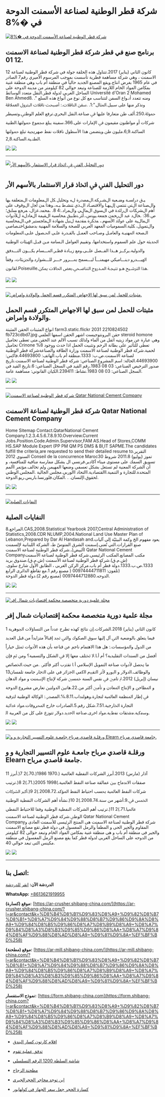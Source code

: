 # شركة قطر الوطنية لصناعة الأسمنت الدوحة في �%8

<a href="https://swt.shibang-china.com/?l=ar&img&k=%D8%B4%D8%B1%D9%83%D8%A9+%D9%82%D8%B7%D8%B1+%D8%A7%D9%84%D9%88%D8%B7%D9%86%D9%8A%D8%A9+%D9%84%D8%B5%D9%86%D8%A7%D8%B9%D8%A9+%D8%A7%D9%84%D8%A3%D8%B3%D9%85%D9%86%D8%AA+%D8%A7%D9%84%D8%AF%D9%88%D8%AD%D8%A9+%D9%81%D9%8A+%EF%BF%BD%258" target="_blank">![شركة قطر الوطنية لصناعة الأسمنت الدوحة في �%8](http://static.shibang-china.com/all-800x300/957.jpg)</a>

## برنامج صنع في قطر شركة قطر الوطنية لصناعة الاسمنت 12 01.
12 كانون الثاني (يناير) 2017.تتناول هذه الحلقة جولة في شركة قطر الوطنية لصناعة الاسمنت ، وهي شركة مساهمة قطرية تأسست بموجب المرسوم الأميري رقم7 الصادر في عام 1965 بغرض انتاج.ويقع المصنع الجديد حالياً في منطقة أم باب وهي منطقة غنية بمكامن المواد الخام اللازمة للصناعة وتبعد حوالي 82 كيلومتر من مدينة الدوحة على الساحل الغربي لدولة قطر.ﺍﻟﻨﻘﻞ ﻣﺘﻌﺪﺩ ﺍﻟﻮﺳﺎﺋﻂ Université d&#39;Oran 2 Mohamed Ben Ahmed8. .&quot; ﻭﻣﻨﻪ ﺗﺘﻌﺪﺩ ﺃﻧ.ﻮﺍﻉ ﺍﻟﺴﻔﻦ ﻟﺘﺘﻨﺎﺳﺐ ﻣﻊ ﻛﻞ ﻧﻮﻉ ﻣﻦ ﺃﻧﻮﺍﻉ ﻫﺬﻩ ﺍﻟﺴﻠﻊ ﻭﻧﺬﻛﺮ ﻣﻨﻬﺎ ﻋﻠﻰ ﺳﺒﻴﻞ.ﺍﳌﺜﺎﻝ.&quot;:1. .ﺳﻔﻦ ﺍﻟﻨﺎﻗﻼﺕ.: ﺃﺻﺒﺤﺖ ﻧﺎﻗﻼﺕ ﺍﻟﺒﺘﺮﻭﻝ ﺍﻟﻌﻤﻼﻗﺔ ﲪﻮﻟﺔ.250.ﺃﻟﻒ ﻃﻦ ﻣﺘﻌﺎﺭﻓﺎ ﻋﻠﻴﻬﺎ ﰲ ﺻﻨﺎﻋﺔ.ﺍﻟﻨﻘﻞ ﺍﻟﺒﺤﺮﻱ.ﺗﺮﻓﻊ ﺍﻟﻌﻠﻢ ﺍﻟﻮﻃﲏ.ﻭﺗﺴﻴﻄﺮ ﺷﺮﻛﺎﺕ ﺃﻭ ﻣﻮﺍﻃﻨﻮﻥ ﻣﻘﻴﻤﻮﻥ ﰲ ﺍﻹﻣﺎﺭﺍﺕ ﻋﻠﻰ.366.ﺳﻔﻴﻨﺔ ﻳﺒﻠﻎ ﳎﻤﻮﻉ ﲪﻮﻟﺘﻬﺎ.ﺍﻟﻄﻨﻴﺔ ﺍﻟﺴﺎﻛﻨﺔ.6,9.ﻣﻠﻴﻮﻥ ﻃﻦ.ﻭﻳﺘﻀﻤﻦ ﻫﺬﺍ ﺍﻷﺳﻄﻮﻝ ﻧﺎﻗﻼﺕ ﻧﻔﻂ ﺻﻬﺮﳚﻴﺔ ﺗﺒﻠﻎ ﲪﻮﻟﺘﻬﺎ ﺍﻟﻄﻨ.ﻴﺔ.ﺍﻟﺴﺎﻛﻨﺔ.2,8.


<a href="https://whatsapp.shibangsoft.com/WhatsApp.php" target="_blank" title="WhatsApp">![](http://static.shibang-china.com/icon/whatsapp.png)</a> <a href="https://swt.shibang-china.com/?l=ar&icon&k=%D8%B4%D8%B1%D9%83%D8%A9+%D9%82%D8%B7%D8%B1+%D8%A7%D9%84%D9%88%D8%B7%D9%86%D9%8A%D8%A9+%D9%84%D8%B5%D9%86%D8%A7%D8%B9%D8%A9+%D8%A7%D9%84%D8%A3%D8%B3%D9%85%D9%86%D8%AA+%D8%A7%D9%84%D8%AF%D9%88%D8%AD%D8%A9+%D9%81%D9%8A+%EF%BF%BD%258" target="_blank">![](http://static.shibang-china.com/icon/chat-ar.png)</a>

---

<a href="https://swt.shibang-china.com/?l=ar&img&k=%D8%B4%D8%B1%D9%83%D8%A9+%D9%82%D8%B7%D8%B1+%D8%A7%D9%84%D9%88%D8%B7%D9%86%D9%8A%D8%A9+%D9%84%D8%B5%D9%86%D8%A7%D8%B9%D8%A9+%D8%A7%D9%84%D8%A3%D8%B3%D9%85%D9%86%D8%AA+%D8%A7%D9%84%D8%AF%D9%88%D8%AD%D8%A9+%D9%81%D9%8A+%EF%BF%BD%258" target="_blank">![ﺩﻭﺭ ﺍﻟﺘﺤﻠﻴﻞ ﺍﻟﻔﲏ ﰲ ﺍﲣﺎﺫ ﻗﺮﺍﺭ ﺍﻻﺳﺘﺜﻤﺎﺭ ﺑﺎﻷﺳﻬﻢ ﺍﻷﺭ](http://static.shibang-china.com/all-800x300/85.jpg)</a>

## ﺩﻭﺭ ﺍﻟﺘﺤﻠﻴﻞ ﺍﻟﻔﲏ ﰲ ﺍﲣﺎﺫ ﻗﺮﺍﺭ ﺍﻻﺳﺘﺜﻤﺎﺭ ﺑﺎﻷﺳﻬﻢ ﺍﻷﺭ
ﻴـﻕ ﺩﺭﺍﺴـﺔ ﻭﻀـﻌﻴﺔ ﺍﻝﺸـﺭﻜﺔ.ﺍﻝﻤﺼﺩﺭﺓ ﻝﻪ ﻭﺘﺤﻠﻴل ﻜل ﺍﻝﻤﻌﻠﻭﻤﺎﺕ ﺍﻝﻤﺘﻌﻠﻘﺔ ﺒﻬﺎ ﻭﺍﻝﺼﻨﺎﻋﺔ ﺍﻝﺘﻲ ﺘﻨﺘﻤﻲ ﺇﻝﻴﻬـﺎ ﻭﺍﻻﻗﺘﺼـﺎﺩ ﺍﻝـﺫﻱ ﺘﻨﺸـﻁ ﺒـﻪ،.ﻭﻫﺫﺍ ﻤﻥ ﺃﺠل ﺍﻝﻭﻗﻭﻑ ﻋﻠﻰ ﺃﻫﻡ ﺍﻝﺸﺭﻜﺎﺕ ﺍﻝﺭﺍﺌﺩﺓ ﻓﻲ ﺍﻝﺴﻭﻕ ﺍﻝﻤﺎﻝﻲ ﻭﺍﻝﻤﺭﺍﺩ.:4 8. .ﻤﺤﻤﺩ.ﻏﺯﺍل، ﻤﺭﺠﻊ ﺴﺎﺒﻕ؛ ﺹ.36: .ﺨﺎﻝﺩ ﻋﺒﺩ ﺍﻝﺭﺤﻤﻥ ﺠﻤﻌﺔ.ﻴﻭﻨﺱ،.ﺃﺜﺭ.ﺘﻁﺒﻴﻕ ﻤﺤﺎﺴﺒﺔ ﺍﻝﻘﻴﻤﺔ ﺍﻝﻌﺎﺩﻝﺔ ﻝﻸﺩﻭﺍﺕ ﺍﻝﻤﺎﻝﻴﺔ ﻋﻠﻰ ﻋﻭﺍﺌﺩ ﺍﻷﺴﻬﻡ.، ﻤﺫﻜﺭﺓ ﻤﻘﺩﻤﺔ ﻝﻨﻴل ﺸﻬﺎﺩﺓ ﺍﻝﻤﺎﺠﺴﺘﻴﺭ ﻓﻲ.ﺍﻝﻤﺤﺎﺴﺒﺔ ﻭﺍﻝﺘﻤﻭﻴل، ﻜﻠﻴﺔ.ﺍﻟﺴﻤﻮﻣﻴﺎﺕ المعهد العربي للصحة والسلامة المهنية بدمشقﺍﺧﺘـﺼﺎﺻﻲ ﺍﻟـﺼﺤﺔ ﺍﳌﻬﻨﻴـﺔ ﻭﺍﻟﻌﺎﻣـﻞ ﻭﺻـﺎﺣﺐ ﺍﻟﻌﻤـﻞ ﺑﺎﻟﻘـﺪﺭﺓ ﻋﻠـﻰ ﺍﳊـﺼﻮﻝ ﻋﻠـﻰ.ﺍﳌﻌﻠﻮﻣﺎﺕ ﺍﳊﺪﻳﺜﺔ ﺣﻮﻝ ﻋﻠﻢ ﺍﻟﺴﻤﻮﻡ ﻭﺍﺳﺘﺨﺪﺍﻣﻬﺎ، ﻭﺗﻘﻴﻴﻢ ﺍﻟﻌﻮﺍﻣﻞ ﺍﻟـﺴﺎﻣﺔ ﻣـﻦ ﻗﺒـﻞ.ﺍﳍﻴﺌﺎﺕ ﺍﻟﻮﻃﻨﻴﺔ ﻭﺍﻟﺪﻭﻟﻴﺔ.ﻳﺮﻛــﺰ ﻫــﺬﺍ ﺍﻟﻔــﺼﻞ ﻋﻠــﻰ.ﻭﻣﻊ ﺯﻳـﺎﺩﺓ ﻗﻄـﺮ.ﺍﳌـــﺴﺎﻡ ﻳﻜـــﻮﻥ ﺍﻟﺘـــﺪﻓﻖ ﺍﳍﻴـــﺪﺭﻭ ﺩﻳﻨـــﺎﻣﻴﻜﻲ ﻣﻬﻴﻤﻨـــﺎً ﻟﻴـــﺴﻤﺢ ﲟـــﺮﻭﺭ ﺣـــﺮ ﻟﻠـــﺸﻮﺍﺭﺩ.ﻭﺍﳉﺰﻳﺌﺎﺕ، ﻭﻓﻘﺎً ﻟﻘﺎﻧﻮﻥ.Poiseuille.ﻫﺬﺍ ﺍﻟﱰﺷـﻴﺢ ﻫـﻮ ﻧﺘﻴﺠـﺔ ﺍﳌـﺪﺭﻭﺝ ﺍﻟﺘﻨﺎﺿـﺤﻲ.ﺑﻌﺾ ﺍﳊﺎﻻﺕ ﳝﻜﻦ.


<a href="https://whatsapp.shibangsoft.com/WhatsApp.php" target="_blank" title="WhatsApp">![](http://static.shibang-china.com/icon/whatsapp.png)</a> <a href="https://swt.shibang-china.com/?l=ar&icon&k=%D8%B4%D8%B1%D9%83%D8%A9+%D9%82%D8%B7%D8%B1+%D8%A7%D9%84%D9%88%D8%B7%D9%86%D9%8A%D8%A9+%D9%84%D8%B5%D9%86%D8%A7%D8%B9%D8%A9+%D8%A7%D9%84%D8%A3%D8%B3%D9%85%D9%86%D8%AA+%D8%A7%D9%84%D8%AF%D9%88%D8%AD%D8%A9+%D9%81%D9%8A+%EF%BF%BD%258" target="_blank">![](http://static.shibang-china.com/icon/chat-ar.png)</a>

---

<a href="https://swt.shibang-china.com/?l=ar&img&k=%D8%B4%D8%B1%D9%83%D8%A9+%D9%82%D8%B7%D8%B1+%D8%A7%D9%84%D9%88%D8%B7%D9%86%D9%8A%D8%A9+%D9%84%D8%B5%D9%86%D8%A7%D8%B9%D8%A9+%D8%A7%D9%84%D8%A3%D8%B3%D9%85%D9%86%D8%AA+%D8%A7%D9%84%D8%AF%D9%88%D8%AD%D8%A9+%D9%81%D9%8A+%EF%BF%BD%258" target="_blank">![مثبتات للحمل لمن سبق لها الاجهاض المتكرر قسم الحمل والولادة وامراض.](http://static.shibang-china.com/all-800x300/128.jpg)</a>

## مثبتات للحمل لمن سبق لها الاجهاض المتكرر قسم الحمل والولادة وامراض.
انواع المثبتات الحقن المثبتة farm3.static.flickr 2031 2210824502 fb723cdbd7.jpg حقن البرونتوجيست اشهر الحقن اسمها العلمي steroid homone وهي عبارة عن مواد زيتيه اثقل من الماء ولذلك تسبب الالم عند الحقن.متى تعطى تحاميل تحاميل Crinone %8 تعطى للتأثير على بطانة الرحم وتثبيت الحمل اذا حدث ووجود لحمية.شركة قطر الوطنية لصناعة الاسمنت وزارة الطاقة والصناعةشركة قطر الوطنية لصناعة الاسمنت.ص.ب: 1333.منطقة أم باب.الهاتف: 44693800.فاكس: 44693900.الحالة: اسم المشروع الصناعي: شركة قطر الوطنية لصناعة الاسمنت.تاريخ صدور الترخيص الصناعي: 03 08 1983.رقم القيد في السجل الصناعي: 6.تاريخ القيد في السجل الصناعي: 03 08 1983.نشاط: 239411.الكيان القانوني: مساهمة عامة.


<a href="https://whatsapp.shibangsoft.com/WhatsApp.php" target="_blank" title="WhatsApp">![](http://static.shibang-china.com/icon/whatsapp.png)</a> <a href="https://swt.shibang-china.com/?l=ar&icon&k=%D8%B4%D8%B1%D9%83%D8%A9+%D9%82%D8%B7%D8%B1+%D8%A7%D9%84%D9%88%D8%B7%D9%86%D9%8A%D8%A9+%D9%84%D8%B5%D9%86%D8%A7%D8%B9%D8%A9+%D8%A7%D9%84%D8%A3%D8%B3%D9%85%D9%86%D8%AA+%D8%A7%D9%84%D8%AF%D9%88%D8%AD%D8%A9+%D9%81%D9%8A+%EF%BF%BD%258" target="_blank">![](http://static.shibang-china.com/icon/chat-ar.png)</a>

---

<a href="https://swt.shibang-china.com/?l=ar&img&k=%D8%B4%D8%B1%D9%83%D8%A9+%D9%82%D8%B7%D8%B1+%D8%A7%D9%84%D9%88%D8%B7%D9%86%D9%8A%D8%A9+%D9%84%D8%B5%D9%86%D8%A7%D8%B9%D8%A9+%D8%A7%D9%84%D8%A3%D8%B3%D9%85%D9%86%D8%AA+%D8%A7%D9%84%D8%AF%D9%88%D8%AD%D8%A9+%D9%81%D9%8A+%EF%BF%BD%258" target="_blank">![شركة قطر الوطنية لصناعة الاسمنت Qatar National Cement Company](http://static.shibang-china.com/all-800x300/1152.jpg)</a>

## شركة قطر الوطنية لصناعة الاسمنت Qatar National Cement Company
Home Sitemap Contact.QatarNational Cement Company.1.2.3.4.5.6.7.8.9.10.Overview.Current Jobs.Position.Code.Admin.Supervisor,FAM AS.Head of Stores,COMM HS.SAP Module Expert (PP PM QM PS DMS &amp; BI,IT SAPME.The candidates fulfill the criteria,are requested to send their detailed resume to.التقرير السنوي 2012 Conseil de la concurrence Maroc30 تموز (يوليو) 2011.8 شروط تسويق السمك على مستوى ميناء أكادير.فرنسي ال يشكل ممارسة منافية للمنافسة، و أن الشركة المعنية لم تستغل بشكل تعسفي وضعها المهيمن ولم تخالف.مؤتمر األمم المتحدة.للتجارة و التنمية.االقتصادية.االتحاد االوربي.مجلس الجالية .المجلس.الوطني لحقوق.اإلنسان. . .المكان.فلورنسا.باريس.ريو.الدوحة.


<a href="https://whatsapp.shibangsoft.com/WhatsApp.php" target="_blank" title="WhatsApp">![](http://static.shibang-china.com/icon/whatsapp.png)</a> <a href="https://swt.shibang-china.com/?l=ar&icon&k=%D8%B4%D8%B1%D9%83%D8%A9+%D9%82%D8%B7%D8%B1+%D8%A7%D9%84%D9%88%D8%B7%D9%86%D9%8A%D8%A9+%D9%84%D8%B5%D9%86%D8%A7%D8%B9%D8%A9+%D8%A7%D9%84%D8%A3%D8%B3%D9%85%D9%86%D8%AA+%D8%A7%D9%84%D8%AF%D9%88%D8%AD%D8%A9+%D9%81%D9%8A+%EF%BF%BD%258" target="_blank">![](http://static.shibang-china.com/icon/chat-ar.png)</a>

---

<a href="https://swt.shibang-china.com/?l=ar&img&k=%D8%B4%D8%B1%D9%83%D8%A9+%D9%82%D8%B7%D8%B1+%D8%A7%D9%84%D9%88%D8%B7%D9%86%D9%8A%D8%A9+%D9%84%D8%B5%D9%86%D8%A7%D8%B9%D8%A9+%D8%A7%D9%84%D8%A3%D8%B3%D9%85%D9%86%D8%AA+%D8%A7%D9%84%D8%AF%D9%88%D8%AD%D8%A9+%D9%81%D9%8A+%EF%BF%BD%258" target="_blank">![النفايات الصلبة](http://static.shibang-china.com/all-800x300/123.jpg)</a>

## النفايات الصلبة
8.المراجع.CAS,2008.Statistical Yearbook 2007,Central Administration of Statistics,2008.CDR NLUMP,2004.National Land Use Master Plan of Lebanon,Prepared by Dar Al Handasah and.يعود مفهوم الحَ وكمة البيئيّة إلى آليات صنع القرارات.التي تُعنى.إسمنت الشرق المتوسّ ط، الشركة اللبنانية لإلسمنت األبيض(،.شركة قطر الوطنية لصناعة الاسمنت Qatar National Cement Companyمكتب المصانع.المكتب الرئيسي.شركة قطر الوطنية لصناعة الأسمنت (ش.م.ق).شركة قطر الوطنية لصناعة الأسمنت (ش.م.ق).صندوق بريد 1333.ص.ب.1333.دولة قطر أُم باب.مركز الركن الغربى ، الطابق الأول شارع سلوى.(تلفون: 00974444711811 ( مصنع رقم 1.مع تقاطع الدائرى الرابع الدوحه.0097444712880 (مصنع رقم 2).دولة قطر الدوحة.


<a href="https://whatsapp.shibangsoft.com/WhatsApp.php" target="_blank" title="WhatsApp">![](http://static.shibang-china.com/icon/whatsapp.png)</a> <a href="https://swt.shibang-china.com/?l=ar&icon&k=%D8%B4%D8%B1%D9%83%D8%A9+%D9%82%D8%B7%D8%B1+%D8%A7%D9%84%D9%88%D8%B7%D9%86%D9%8A%D8%A9+%D9%84%D8%B5%D9%86%D8%A7%D8%B9%D8%A9+%D8%A7%D9%84%D8%A3%D8%B3%D9%85%D9%86%D8%AA+%D8%A7%D9%84%D8%AF%D9%88%D8%AD%D8%A9+%D9%81%D9%8A+%EF%BF%BD%258" target="_blank">![](http://static.shibang-china.com/icon/chat-ar.png)</a>

---

<a href="https://swt.shibang-china.com/?l=ar&img&k=%D8%B4%D8%B1%D9%83%D8%A9+%D9%82%D8%B7%D8%B1+%D8%A7%D9%84%D9%88%D8%B7%D9%86%D9%8A%D8%A9+%D9%84%D8%B5%D9%86%D8%A7%D8%B9%D8%A9+%D8%A7%D9%84%D8%A3%D8%B3%D9%85%D9%86%D8%AA+%D8%A7%D9%84%D8%AF%D9%88%D8%AD%D8%A9+%D9%81%D9%8A+%EF%BF%BD%258" target="_blank">![ﻣﺠﻠﺔ ﻋﻠﻤﻴﺔ دورﻳﺔ ﻣﺘﺨﺼﺼﺔ ﻣﺤﻜﻤﺔ إﻗﺘﺼﺎدﻳﺎت ﺷﻤﺎل إﻓﺮ](http://static.shibang-china.com/all-800x300/466.jpg)</a>

## ﻣﺠﻠﺔ ﻋﻠﻤﻴﺔ دورﻳﺔ ﻣﺘﺨﺼﺼﺔ ﻣﺤﻜﻤﺔ إﻗﺘﺼﺎدﻳﺎت ﺷﻤﺎل إﻓﺮ
1 كانون الثاني (يناير) 2018.اﻟﺸﺮﻛﺎت.إن ﻧﺘﺎﺋﺞ ﻛﻬﺬﻩ ﺗﻄﺮح ﻋﺪداً ﻣﻦ اﻟﺘﺴﺎؤﻻت اﳉﻮﻫﺮﻳﺔ ﻓﻴﻤﺎ ﻳﺘﻌﻠﻖ ﺑﺎﻟﻮﺿﻌﻴﺔ اﻟﱵ آل إﻟﻴﻬﺎ ﺳﻮق اﻟﺼﻜﻮك واﻟﱵ ﲡﺪ إﻗﺒﺎﻻً ﻣﺘﺰاﻳﺪاً ﻣﻦ.ﻗﺒﻞ اﻟﻌﺪﻳﺪ ﻣﻦ اﻟﺪول واﳌﺆﺳﺴﺎت.: ﻫﻞ ﻫﺬا اﻻﻫﺘﻤﺎم ﻧﺎﺟﻢ ﻋﻦ ﻗﻨﺎﻋﺔ ﺑﺄن ﻫﺬﻩ اﻷدوات ﲤﺜﻞ ﺧﻴﺎراً أﻓﻀﻞ ﻣﻦ اﻟﺴﻨﺪات اﻟﺘﻘﻠﻴﺪﻳﺔ؟ أم أ.ﺎ.ﻻ ﲣﺘﻠﻒ ﻣﻌﻬﺎ إﻻ ﰲ اﻟﺸﻜﻞ واﻟﺘﺴﻤﻴﺔ؟ وﻣﻦ ﰒ ﻓﺈن ﻣﺎ ﳛﺼﻞ ﻷدوات ﺻﻨﺎﻋﺔ اﻟﺘﻤﻮﻳﻞ اﻹﺳﻼﻣﻲ أ ﺎ ﺗﻘﱰب أﻛﺜﺮ ﻓﺄﻛﺜﺮ. .ﻣﻦ ﺣﻴﺚ.اﳋﺼﺎﺋﺺ واﻟﻮﻇﺎﺋﻒ.اﻟدوﻻر و اﻟﯾورو ﻷﺛر اﻟﺗﻘﯾﯾم اﻟﻛﻣﻲ اﻟﺟزاﺋر ﻓﻲ ﻋﻠﻰ اﻟﺗﺟﺎر جامعة تلمسان13 نيسان (إبريل) 2012.ﰒ ﺗﺎﻣﲔ ﰲ ﻧﻘﺲ اﻟﺴﻨﺔ ﲬﺴﲔ ﺷﺮﻛﺔ ﻹﻧﺘﺎج اﻹﲰﻨﺖ و ﻣﻮاد اﻟﺪﻫﺎن و اﳌﻄﺎﺣﻦ و اﻹﻧﺘﺎج اﳌﻌﺎدن و ﺗﺄﻣﲔ أﻛﺜﺮ ﻣﻦ.22.ﻫﺎﺗﲔ اﻟﺪوﻟﺘﲔ ﺗﻌﺎرض ﻣﺸﺮوع اﻟﺪوﺣﺔ ﰲ إﻃﺎر اﳌﻨﻈﻤﺔ اﻟﻌﺎﳌﻴﺔ ﻟﺘﺠﺎرة.وﻫﻮﻟﻨﺪاب.8.11.℅.اﻟﻤﺼﺪر.: اﻟﻮﻛﺎﻟﺔ اﻟﻮﻃﻨﻴﺔ ﻟﱰﻗﻴﺔ اﻟﺘﺠﺎرة اﳋﺎرﺟﻴﺔ.7.51.ﺷﻜﻞ رﻗﻢ.5.اﻟﺼﺎدرات ﺧﺎرج اﶈﺮوﻗﺎت.ﻣواد ﻏداﺋﯾﺔ وﺳﻣﻛﯾﺔ.ﻣﺷﺗﻘﺎت ﻧﻔطﯾﺔ.ﻣواد اﺧرى.ﺻﻧﺎﻋﺔ اﻟﺣدﯾد.دوﻻر ﺗﺘﻮزع ﻋﻠﻰ ﻛﻞ ﻣﻦ اﻟﻌﺮﺑﻴﺔ اﻟ.


<a href="https://whatsapp.shibangsoft.com/WhatsApp.php" target="_blank" title="WhatsApp">![](http://static.shibang-china.com/icon/whatsapp.png)</a> <a href="https://swt.shibang-china.com/?l=ar&icon&k=%D8%B4%D8%B1%D9%83%D8%A9+%D9%82%D8%B7%D8%B1+%D8%A7%D9%84%D9%88%D8%B7%D9%86%D9%8A%D8%A9+%D9%84%D8%B5%D9%86%D8%A7%D8%B9%D8%A9+%D8%A7%D9%84%D8%A3%D8%B3%D9%85%D9%86%D8%AA+%D8%A7%D9%84%D8%AF%D9%88%D8%AD%D8%A9+%D9%81%D9%8A+%EF%BF%BD%258" target="_blank">![](http://static.shibang-china.com/icon/chat-ar.png)</a>

---

<a href="https://swt.shibang-china.com/?l=ar&img&k=%D8%B4%D8%B1%D9%83%D8%A9+%D9%82%D8%B7%D8%B1+%D8%A7%D9%84%D9%88%D8%B7%D9%86%D9%8A%D8%A9+%D9%84%D8%B5%D9%86%D8%A7%D8%B9%D8%A9+%D8%A7%D9%84%D8%A3%D8%B3%D9%85%D9%86%D8%AA+%D8%A7%D9%84%D8%AF%D9%88%D8%AD%D8%A9+%D9%81%D9%8A+%EF%BF%BD%258" target="_blank">![ورﻗﻠـﺔ ﻗﺎﺻﺪي ﻣﺮﺑﺎح ﺟﺎﻣﻌـﺔ ﻋﻠﻮم اﻟﺘﺴﻴﻴﺮ اﻟﺘﺠﺎرﻳﺔ و و Elearn جامعة قاصدي مرباح.](http://static.shibang-china.com/all-800x300/1215.jpg)</a>

## ورﻗﻠـﺔ ﻗﺎﺻﺪي ﻣﺮﺑﺎح ﺟﺎﻣﻌـﺔ ﻋﻠﻮم اﻟﺘﺴﻴﻴﺮ اﻟﺘﺠﺎرﻳﺔ و و Elearn جامعة قاصدي مرباح.
11 آذار (مارس) 2013.أﺑﺮز اﻟﺸﺮﻛﺎت اﻟﻨﻔﻄﻴﺔ اﻟﻌﺎﳌﻴﺔ (.1970 1986(.70.)2 7(.أﺑﺮز ﺻﻔﻘﺎت اﻻﻧﺪﻣﺎج ﺑﲔ ﻋﻤﺎﻟﻘﺔ ﺻﻨﺎﻋﺔ اﻟﻨﻔﻂ اﻟﻌﺎﳌﻴﺔ.)1998 2005(.71.)2 8(.ﺗﺮﺗﻴﺐ ﺷﺮﻛﺎت اﻟﻨﻔﻂ اﻟﻌﺎﳌﻴﺔ ﲝﺴﺐ اﺣﺘﻴﺎط اﻟﻨﻔﻂ اﳌﺆﻛﺪ.2008.72.)2 9(.أﻛﱪ اﻟﺸﺮﻛﺎت اﳋﻤﺲ ﰲ.9.أﺷﻬﺮ ﻣﻦ ﺳﻨﺔ.2008.74.)2 10(.ﻧﺸﺄة أﻫﻢ اﻟﺸﺮﻛﺎت اﻟﻨﻔﻄﻴﺔ اﻟﻮﻃﻨﻴﺔ ﻋﺎﳌﻴﺎ.71.)2 11(.ﺗﺮﺗﻴﺐ أﻫﻢ اﻟﺸﺮﻛﺎت اﻟﻨﻔﻄﻴﺔ اﻟﻮﻃﻨﻴﺔ وﻓﻘﺎ ﻟﻼﺣﺘﻴﺎط اﻟﻨﻔﻄﻲ اﻟﻮﻃﲏ.شركة قطر الوطنية لصناعة الاسمنت Qatar National Cement Companyشركة قطر الوطنية لصناعة الاسمنت هى المنتج الرئيسى للأسمنت العادى و المقاوم والجير الحى و المطفأ والرمل المغسول فى دولة قطر.تقع مصانع الاسمنت والجير فى منطقة أم باب و هى منطقة غنية بمكامن المواد الخام وتبعد حوالى 82 كيلومتر من الدوحه على الساحل الغربى لدولة قطر كما يقع مصنع الرمل المغسول في منطقة مكينس التى تبعد حوالي 40.


<a href="https://whatsapp.shibangsoft.com/WhatsApp.php" target="_blank" title="WhatsApp">![](http://static.shibang-china.com/icon/whatsapp.png)</a> <a href="https://swt.shibang-china.com/?l=ar&icon&k=%D8%B4%D8%B1%D9%83%D8%A9+%D9%82%D8%B7%D8%B1+%D8%A7%D9%84%D9%88%D8%B7%D9%86%D9%8A%D8%A9+%D9%84%D8%B5%D9%86%D8%A7%D8%B9%D8%A9+%D8%A7%D9%84%D8%A3%D8%B3%D9%85%D9%86%D8%AA+%D8%A7%D9%84%D8%AF%D9%88%D8%AD%D8%A9+%D9%81%D9%8A+%EF%BF%BD%258" target="_blank">![](http://static.shibang-china.com/icon/chat-ar.png)</a>

---
## اتصل بنا:

**الدردشة الآن:** [انقر للدردشة](https://swt.shibang-china.com?l=ar&contact&k=%D8%B4%D8%B1%D9%83%D8%A9+%D9%82%D8%B7%D8%B1+%D8%A7%D9%84%D9%88%D8%B7%D9%86%D9%8A%D8%A9+%D9%84%D8%B5%D9%86%D8%A7%D8%B9%D8%A9+%D8%A7%D9%84%D8%A3%D8%B3%D9%85%D9%86%D8%AA+%D8%A7%D9%84%D8%AF%D9%88%D8%AD%D8%A9+%D9%81%D9%8A+%EF%BF%BD%258)

**WhatsApp:**  [+8613621919955](https://whatsapp.shibangsoft.com/WhatsApp.php)

**موقع (كسارة):** [https://ar-crusher.shibang-china.com/](https://ar-crusher.shibang-china.com/?l=ar&contact&k=%D8%B4%D8%B1%D9%83%D8%A9+%D9%82%D8%B7%D8%B1+%D8%A7%D9%84%D9%88%D8%B7%D9%86%D9%8A%D8%A9+%D9%84%D8%B5%D9%86%D8%A7%D8%B9%D8%A9+%D8%A7%D9%84%D8%A3%D8%B3%D9%85%D9%86%D8%AA+%D8%A7%D9%84%D8%AF%D9%88%D8%AD%D8%A9+%D9%81%D9%8A+%EF%BF%BD%258)

**موقع (مطحنة):** [https://ar-mill.shibang-china.com/](https://ar-mill.shibang-china.com/?l=ar&contact&k=%D8%B4%D8%B1%D9%83%D8%A9+%D9%82%D8%B7%D8%B1+%D8%A7%D9%84%D9%88%D8%B7%D9%86%D9%8A%D8%A9+%D9%84%D8%B5%D9%86%D8%A7%D8%B9%D8%A9+%D8%A7%D9%84%D8%A3%D8%B3%D9%85%D9%86%D8%AA+%D8%A7%D9%84%D8%AF%D9%88%D8%AD%D8%A9+%D9%81%D9%8A+%EF%BF%BD%258)

**نموذج الاستفسار:** [https://form.shibang-china.com](https://form.shibang-china.com?l=ar&contact&k=%D8%B4%D8%B1%D9%83%D8%A9+%D9%82%D8%B7%D8%B1+%D8%A7%D9%84%D9%88%D8%B7%D9%86%D9%8A%D8%A9+%D9%84%D8%B5%D9%86%D8%A7%D8%B9%D8%A9+%D8%A7%D9%84%D8%A3%D8%B3%D9%85%D9%86%D8%AA+%D8%A7%D9%84%D8%AF%D9%88%D8%AD%D8%A9+%D9%81%D9%8A+%EF%BF%BD%258)

* [افلام كارتون كسار البندق](../22/%D8%A7%D9%81%D9%84%D8%A7%D9%85%20%D9%83%D8%A7%D8%B1%D8%AA%D9%88%D9%86%20%D9%83%D8%B3%D8%A7%D8%B1%20%D8%A7%D9%84%D8%A8%D9%86%D8%AF%D9%82.md)

* [تدفق عملية تقوم](../25/%D8%AA%D8%AF%D9%81%D9%82%20%D8%B9%D9%85%D9%84%D9%8A%D8%A9%20%D8%AA%D9%82%D9%88%D9%85.md)

* [شاشة السلطة 1200 الرقم التسلسلي](../25/%D8%B4%D8%A7%D8%B4%D8%A9%20%D8%A7%D9%84%D8%B3%D9%84%D8%B7%D8%A9%201200%20%D8%A7%D9%84%D8%B1%D9%82%D9%85%20%D8%A7%D9%84%D8%AA%D8%B3%D9%84%D8%B3%D9%84%D9%8A.md)

* [مطحنة الزجاج](../22/%D9%85%D8%B7%D8%AD%D9%86%D8%A9%20%D8%A7%D9%84%D8%B2%D8%AC%D8%A7%D8%AC.md)

* [اين توجد محاجر الحجرالجيرى](../21/%D8%A7%D9%8A%D9%86%20%D8%AA%D9%88%D8%AC%D8%AF%20%D9%85%D8%AD%D8%A7%D8%AC%D8%B1%20%D8%A7%D9%84%D8%AD%D8%AC%D8%B1%D8%A7%D9%84%D8%AC%D9%8A%D8%B1%D9%89.md)

* [كسارة الحجر جعل سعر الجهاز في كولهابور](../23/%D9%83%D8%B3%D8%A7%D8%B1%D8%A9%20%D8%A7%D9%84%D8%AD%D8%AC%D8%B1%20%D8%AC%D8%B9%D9%84%20%D8%B3%D8%B9%D8%B1%20%D8%A7%D9%84%D8%AC%D9%87%D8%A7%D8%B2%20%D9%81%D9%8A%20%D9%83%D9%88%D9%84%D9%87%D8%A7%D8%A8%D9%88%D8%B1.md)